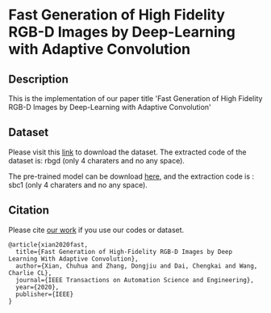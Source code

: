 # Fast Generation of High Fidelity RGB-D Images by Deep-Learning with Adaptive Convolution

## Description

This is the implementation of our paper title 'Fast Generation of High Fidelity RGB-D Images by Deep-Learning with Adaptive Convolution'

## Dataset

Please visit this [link](https://pan.baidu.com/s/1H3QL-C4i_BrRqQMdsx_Cuw) to download the dataset. The extracted code of the dataset is: rbgd (only  4 charaters and no any space).

The pre-trained model can be download [here](https://pan.baidu.com/s/11OSTp4nAKkkyUbAilWpRDQ), and the extraction code is : sbc1 (only 4 charaters and no any space).


## Citation 
Please cite [our work](https://arxiv.org/abs/2002.05067) if you use our codes or dataset.

```
@article{xian2020fast,
  title={Fast Generation of High-Fidelity RGB-D Images by Deep Learning With Adaptive Convolution},
  author={Xian, Chuhua and Zhang, Dongjiu and Dai, Chengkai and Wang, Charlie CL},
  journal={IEEE Transactions on Automation Science and Engineering},
  year={2020},
  publisher={IEEE}
}
```
